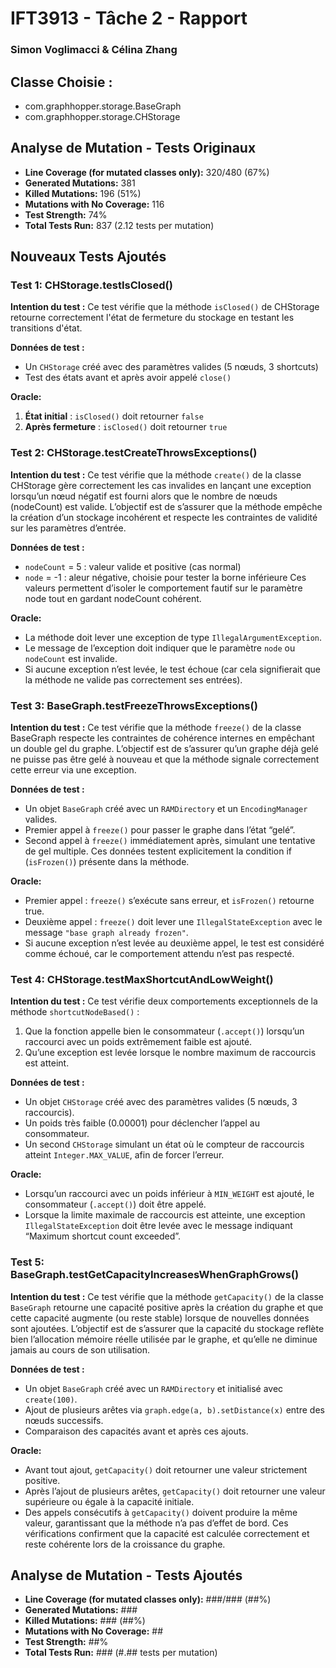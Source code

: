 # IFT3913 - Tâche 2 - Rapport
### Simon Voglimacci & Célina Zhang

## Classe Choisie : 
- com.graphhopper.storage.BaseGraph
- com.graphhopper.storage.CHStorage

## Analyse de Mutation - Tests Originaux

- **Line Coverage (for mutated classes only):** 320/480 (67%)
- **Generated Mutations:** 381
- **Killed Mutations:** 196 (51%)
- **Mutations with No Coverage:** 116
- **Test Strength:** 74%
- **Total Tests Run:** 837 (2.12 tests per mutation)

## Nouveaux Tests Ajoutés

### Test 1: CHStorage.testIsClosed()

**Intention du test :**
Ce test vérifie que la méthode `isClosed()` de CHStorage retourne correctement l'état de fermeture du stockage en testant les transitions d'état.

**Données de test :**
- Un `CHStorage` créé avec des paramètres valides (5 nœuds, 3 shortcuts)
- Test des états avant et après avoir appelé `close()`

**Oracle:**
1. **État initial** : `isClosed()` doit retourner `false`
3. **Après fermeture** : `isClosed()` doit retourner `true`

### Test 2: CHStorage.testCreateThrowsExceptions()

**Intention du test :**
Ce test vérifie que la méthode `create()` de la classe CHStorage gère correctement les cas invalides en lançant une exception lorsqu’un nœud négatif est fourni alors que le nombre de nœuds (nodeCount) est valide.
L’objectif est de s’assurer que la méthode empêche la création d’un stockage incohérent et respecte les contraintes de validité sur les paramètres d’entrée.

**Données de test :**
- `nodeCount` = 5 : valeur valide et positive (cas normal)
- `node` = -1 : aleur négative, choisie pour tester la borne inférieure
Ces valeurs permettent d’isoler le comportement fautif sur le paramètre node tout en gardant nodeCount cohérent.

**Oracle:**
- La méthode doit lever une exception de type `IllegalArgumentException`.
- Le message de l’exception doit indiquer que le paramètre `node` ou `nodeCount` est invalide.
- Si aucune exception n’est levée, le test échoue (car cela signifierait que la méthode ne valide pas correctement ses entrées).

### Test 3: BaseGraph.testFreezeThrowsExceptions()

**Intention du test :**
Ce test vérifie que la méthode `freeze()` de la classe BaseGraph respecte les contraintes de cohérence internes en empêchant un double gel du graphe.
L’objectif est de s’assurer qu’un graphe déjà gelé ne puisse pas être gelé à nouveau et que la méthode signale correctement cette erreur via une exception.

**Données de test :**
- Un objet `BaseGraph` créé avec un `RAMDirectory` et un `EncodingManager` valides.
- Premier appel à `freeze()` pour passer le graphe dans l’état “gelé”.
- Second appel à `freeze()` immédiatement après, simulant une tentative de gel multiple.
Ces données testent explicitement la condition if (`isFrozen()`) présente dans la méthode.

**Oracle:**
- Premier appel : `freeze()` s’exécute sans erreur, et `isFrozen()` retourne true.
- Deuxième appel : `freeze()` doit lever une `IllegalStateException` avec le message `"base graph already frozen"`.
- Si aucune exception n’est levée au deuxième appel, le test est considéré comme échoué, car le comportement attendu n’est pas respecté.

### Test 4: CHStorage.testMaxShortcutAndLowWeight()
**Intention du test :**
Ce test vérifie deux comportements exceptionnels de la méthode `shortcutNodeBased()` :
1. Que la fonction appelle bien le consommateur (`.accept()`) lorsqu’un raccourci avec un poids extrêmement faible est ajouté.
2. Qu’une exception est levée lorsque le nombre maximum de raccourcis est atteint.

**Données de test :**
- Un objet `CHStorage` créé avec des paramètres valides (5 nœuds, 3 raccourcis).
- Un poids très faible (0.00001) pour déclencher l’appel au consommateur.
- Un second `CHStorage` simulant un état où le compteur de raccourcis atteint `Integer.MAX_VALUE`, afin de forcer l’erreur.

**Oracle:**
- Lorsqu’un raccourci avec un poids inférieur à `MIN_WEIGHT` est ajouté, le consommateur (`.accept()`) doit être appelé.
- Lorsque la limite maximale de raccourcis est atteinte, une exception `IllegalStateException` doit être levée avec le message indiquant “Maximum shortcut count exceeded”.

### Test 5: BaseGraph.testGetCapacityIncreasesWhenGraphGrows()
**Intention du test :**
Ce test vérifie que la méthode `getCapacity()` de la classe `BaseGraph` retourne une capacité positive après la création du graphe et que cette capacité augmente (ou reste stable) lorsque de nouvelles données sont ajoutées.
L’objectif est de s’assurer que la capacité du stockage reflète bien l’allocation mémoire réelle utilisée par le graphe, et qu’elle ne diminue jamais au cours de son utilisation.

**Données de test :**
- Un objet `BaseGraph` créé avec un `RAMDirectory` et initialisé avec `create(100)`.
- Ajout de plusieurs arêtes via `graph.edge(a, b).setDistance(x)` entre des nœuds successifs.
- Comparaison des capacités avant et après ces ajouts.

**Oracle:**
- Avant tout ajout, `getCapacity()` doit retourner une valeur strictement positive.
- Après l’ajout de plusieurs arêtes, `getCapacity()` doit retourner une valeur supérieure ou égale à la capacité initiale.
- Des appels consécutifs à `getCapacity()` doivent produire la même valeur, garantissant que la méthode n’a pas d’effet de bord.
Ces vérifications confirment que la capacité est calculée correctement et reste cohérente lors de la croissance du graphe.

## Analyse de Mutation - Tests Ajoutés

- **Line Coverage (for mutated classes only):** ###/### (##%)
- **Generated Mutations:** ###
- **Killed Mutations:** ### (##%)
- **Mutations with No Coverage:** ##
- **Test Strength:** ##%
- **Total Tests Run:** ### (#.## tests per mutation)

